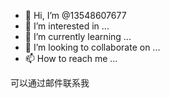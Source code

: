 - 👋 Hi, I’m @13548607677
- 👀 I’m interested in ...
- 🌱 I’m currently learning ...
- 💞️ I’m looking to collaborate on ...
- 📫 How to reach me ...

<!---
13548607677/13548607677 is a ✨ special ✨ repository because its `README.md` (this file) appears on your GitHub profile.
You can click the Preview link to take a look at your changes.
--->可以通过邮件联系我

